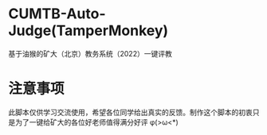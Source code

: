 # CUMTB-Auto-Judge(TamperMonkey)
基于油猴的矿大（北京）教务系统（2022）一键评教
# 注意事项
此脚本仅供学习交流使用，希望各位同学给出真实的反馈。制作这个脚本的初衷只是为了一键给矿大的各位好老师值得满分好评 φ(>ω<*) 
